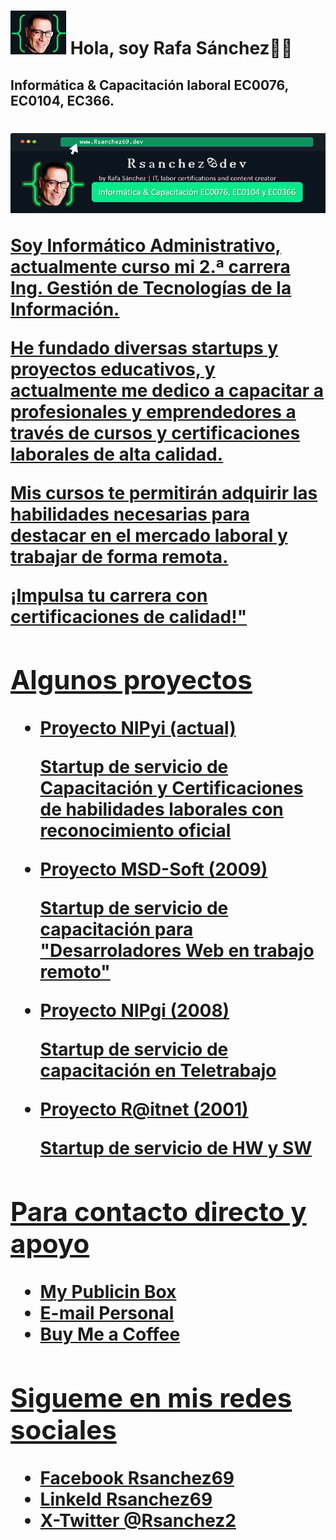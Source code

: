 <!DOCTYPE html>
<html>
<!--ENCABEZADO-->
<head>
    <meta charset="UTF-8" />
    <meta http-equiv="X-UA-Compatible" content="IE=edge">
    <meta name="viewport" content="width=, initial-scale=1.0">
<!--TITULO DE LA WEB-->
    <title>RsanchezDev3</title>
    <link rel="stylesheet" href="style.css">
    <link href="https://fonts.googleapis.com/css2?family=Roboto&display=swap" rel="stylesheet">
    <h1 class="heading-element" dir="auto"><a target="_black" rel="noopener noreferrer nofollow"
        href="./Img/Img04 Logo.png"><img src="./Img/Img04 Logo.png" alt="https://MIPAGINA.com"
        style="max-width: 100%;"></a> Hola, soy Rafa Sánchez👍🏼</h1>
</head>
    <body>
<!--IMAGEN DEL LOGO Y 1ERA FRASE-->
        <h2 class="subtitulo">Informática & Capacitación laboral EC0076, EC0104, EC366.</h2>
<!--IMAGEN CENTRAL-->
        <h1 class="heading-element" dir="auto"><a target="_black" rel="noopener noreferrer nofollow"
                href="./Img/Img01Medium3.png"><img src="./Img/Img01Medium3.png" alt="" 
                    style="max-width: 100%;">
<!--PARRAFO DE LA BIOGRAFÍA PERSONAL-->
        <br>
        <p class="parrafo">Soy Informático Administrativo, actualmente curso mi 2.ª carrera Ing. Gestión de Tecnologías de la Información.</p>
        <p class="parrafo">He fundado diversas startups y proyectos educativos, y actualmente me dedico a capacitar a profesionales y emprendedores
            a través de cursos y certificaciones laborales de alta calidad. </p>
         <p class="parrafo"> Mis cursos te permitirán adquirir las habilidades necesarias para destacar en el mercado laboral y trabajar de forma 
             remota.</p>
        <p class="parrafo">¡Impulsa tu carrera con certificaciones de calidad!"</p>
        <h2 class="subtitulo">Algunos proyectos</h2>
        <ul>
            <li>Proyecto NIPyi (actual)</li>
                </p>Startup de servicio de Capacitación y Certificaciones de habilidades laborales con reconocimiento oficial</p>
            <li>Proyecto MSD-Soft (2009)</li>
                </p> Startup de servicio de capacitación para "Desarroladores Web en trabajo remoto"</p>
            <li>Proyecto NIPgi (2008)</li>
                </p> Startup de servicio de capacitación en Teletrabajo</p>
            <li>Proyecto R@itnet (2001)</li>
                </p>Startup de servicio de HW y SW</p>
            </li>
        </ul>
        <h2 class="subtitulo">Para contacto directo y apoyo</h2>
        <ul>
            <li> My Publicin Box</li>
            <li> E-mail Personal</li>
            <li> Buy Me a Coffee</li>
        </ul>
<!--PIE DE PAGINA-->
        <footer>
        <h2 class="subtitulo">Sigueme en mis redes sociales</h2>
            <!--</h2 Sigueme en mis redes sociales</h2>-->
            <ul>
                <li>Facebook Rsanchez69</li>
                <li>LinkeId  Rsanchez69</li>
                <li>X-Twitter @Rsanchez2</li>
            </ul>
        </footer>
    </body>
</html>
